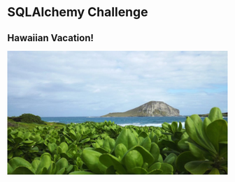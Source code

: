 # SQLAlchemy Challenge

## Hawaiian Vacation!

![Adobe free](https://github.com/ejbaq49/sqlalchemy-challenge/blob/master/Resources/negative-space-hawaii-water-plants-landscape-1062x598.jpg?raw=true)



